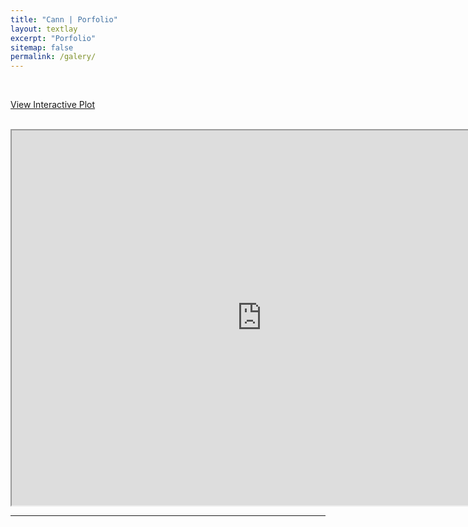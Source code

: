 ```yaml
---
title: "Cann | Porfolio"
layout: textlay
excerpt: "Porfolio"
sitemap: false
permalink: /galery/
---
```



<br>

[View Interactive Plot](https://canng.github.io/assets/Sankey_lulcc.html)

<br>

<iframe src="https://canng.github.io/assets/Sankey_lulcc.html" width="800" height="600"></iframe>




<br>




---
